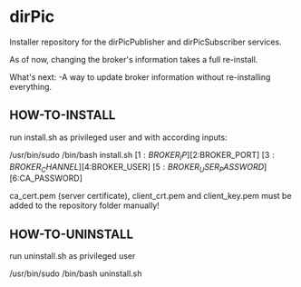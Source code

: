 # dirPic

Installer repository for the dirPicPublisher and dirPicSubscriber services.

As of now, changing the broker's information takes a full re-install.

What's next:
    -A way to update broker information without re-installing everything.

## HOW-TO-INSTALL

run install.sh as privileged user and with according inputs:

/usr/bin/sudo /bin/bash install.sh [$1:BROKER_IP] [$2:BROKER_PORT] [$3:BROKER_CHANNEL] [$4:BROKER_USER] [$5:BROKER_USER_PASSWORD] [$6:CA_PASSWORD]

ca_cert.pem (server certificate), client_crt.pem and client_key.pem must be added to the repository folder manually!

## HOW-TO-UNINSTALL

run uninstall.sh as privileged user

/usr/bin/sudo /bin/bash uninstall.sh
